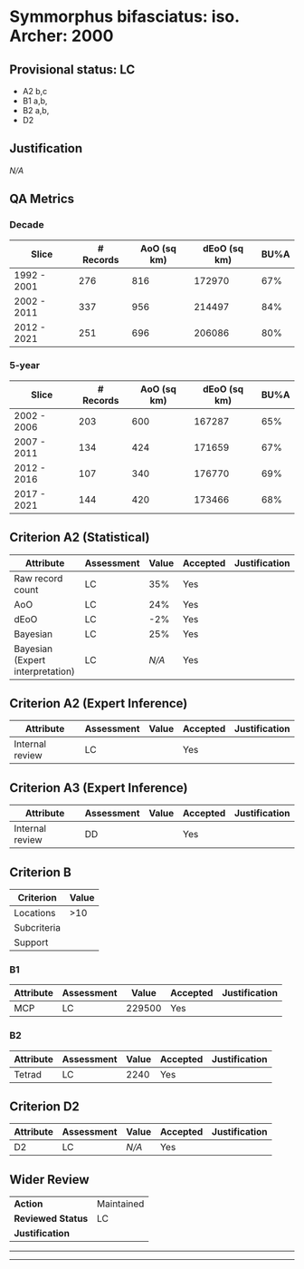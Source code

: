 # Symmorphus bifasciatus: iso. Archer: 2000
## Provisional status: LC
- A2 b,c
- B1 a,b, 
- B2 a,b, 
- D2

## Justification
*N/A*
## QA Metrics
### Decade
| Slice | # Records | AoO (sq km) | dEoO (sq km) |BU%A |
|---|---|---|---|---|
|1992 - 2001|276|816|172970|67%|
|2002 - 2011|337|956|214497|84%|
|2012 - 2021|251|696|206086|80%|
### 5-year
| Slice | # Records | AoO (sq km) | dEoO (sq km) |BU%A |
|---|---|---|---|---|
|2002 - 2006|203|600|167287|65%|
|2007 - 2011|134|424|171659|67%|
|2012 - 2016|107|340|176770|69%|
|2017 - 2021|144|420|173466|68%|
## Criterion A2 (Statistical)
|Attribute|Assessment|Value|Accepted|Justification
|---|---|---|---|---|
|Raw record count|LC|35%|Yes||
|AoO|LC|24%|Yes||
|dEoO|LC|-2%|Yes||
|Bayesian|LC|25%|Yes||
|Bayesian (Expert interpretation)|LC|*N/A*|Yes||
## Criterion A2 (Expert Inference)
|Attribute|Assessment|Value|Accepted|Justification
|---|---|---|---|---|
|Internal review|LC||Yes||
## Criterion A3 (Expert Inference)
|Attribute|Assessment|Value|Accepted|Justification
|---|---|---|---|---|
|Internal review|DD||Yes||
## Criterion B
|Criterion| Value|
|---|---|
|Locations|>10|
|Subcriteria||
|Support||
### B1
|Attribute|Assessment|Value|Accepted|Justification
|---|---|---|---|---|
|MCP|LC|229500|Yes||
### B2
|Attribute|Assessment|Value|Accepted|Justification
|---|---|---|---|---|
|Tetrad|LC|2240|Yes||
## Criterion D2
|Attribute|Assessment|Value|Accepted|Justification
|---|---|---|---|---|
|D2|LC|*N/A*|Yes||
## Wider Review
|  |  |
|---|---|
|**Action**|Maintained|
|**Reviewed Status**|LC|
|**Justification**||
---
 ---
 <br><br>
